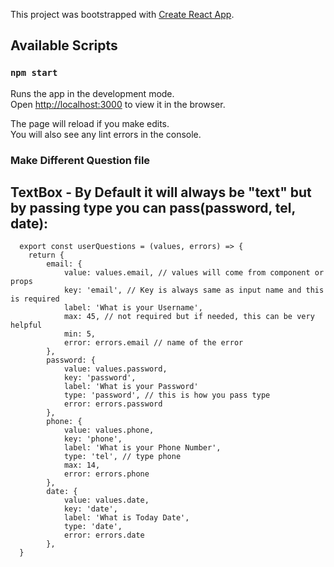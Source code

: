This project was bootstrapped with [Create React App](https://github.com/facebook/create-react-app).

## Available Scripts

### `npm start`

Runs the app in the development mode.<br />
Open [http://localhost:3000](http://localhost:3000) to view it in the browser.

The page will reload if you make edits.<br />
You will also see any lint errors in the console.

### Make Different Question file

## TextBox - By Default it will always be "text" but by passing type you can pass(password, tel, date):
```
  export const userQuestions = (values, errors) => {
    return {
        email: {
            value: values.email, // values will come from component or props
            key: 'email', // Key is always same as input name and this is required
            label: 'What is your Username',
            max: 45, // not required but if needed, this can be very helpful
            min: 5,
            error: errors.email // name of the error
        },
        password: {
            value: values.password,
            key: 'password',
            label: 'What is your Password'
            type: 'password', // this is how you pass type
            error: errors.password
        },
        phone: {
            value: values.phone,
            key: 'phone',
            label: 'What is your Phone Number',
            type: 'tel', // type phone
            max: 14,
            error: errors.phone
        },
        date: {
            value: values.date,
            key: 'date',
            label: 'What is Today Date',
            type: 'date',
            error: errors.date
        },
  }
```
